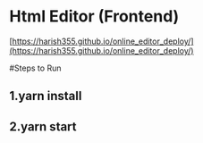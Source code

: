 # Html Editor (Frontend)

[https://harish355.github.io/online_editor_deploy/](https://harish355.github.io/online_editor_deploy/)

#Steps to Run
## 1.yarn install
## 2.yarn start
